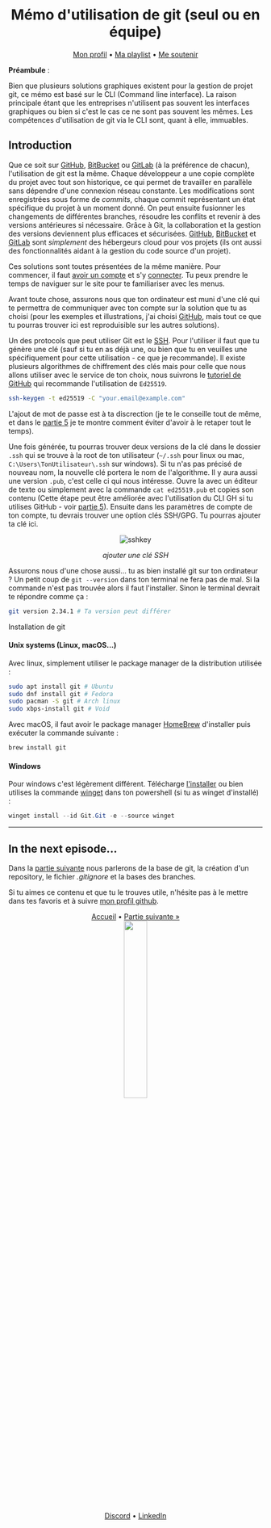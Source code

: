 <div align="center">
<h1>Mémo d'utilisation de git (seul ou en équipe)</h1>

<div>
    <a href="https://github.com/lbAntoine" target="_blank">Mon profil</a>
•
    <a href="https://open.spotify.com/playlist/3o0OqYN0EFmReWTdlbybAW?si=D9RAH_usT9yd8Dmdj7n-Qg" target="_blank">Ma playlist</a>
•
    <a href="https://www.buymeacoffee.com/lbAntoine" target="_blank">Me soutenir</a>
</div>
</div>

**Préambule** :

Bien que plusieurs solutions graphiques existent pour la gestion de projet git, ce mémo est basé sur le CLI (Command line interface). La raison principale étant que les entreprises n'utilisent pas souvent les interfaces graphiques ou bien si c'est le cas ce ne sont pas souvent les mêmes. Les compétences d'utilisation de git via le CLI sont, quant à elle, immuables.

## Introduction

Que ce soit sur [GitHub](https://github.com/), [BitBucket](https://bitbucket.org/) ou [GitLab](https://gitlab.com/gitlab-org/gitlab) (à la préférence de chacun), l'utilisation de git est la même. Chaque développeur a une copie complète du projet avec tout son historique, ce qui permet de travailler en parallèle sans dépendre d'une connexion réseau constante. Les modifications sont enregistrées sous forme de _commits_, chaque commit représentant un état spécifique du projet à un moment donné. On peut ensuite fusionner les changements de différentes branches, résoudre les conflits et revenir à des versions antérieures si nécessaire. Grâce à Git, la collaboration et la gestion des versions deviennent plus efficaces et sécurisées. [GitHub](https://github.com/), [BitBucket](https://bitbucket.org/) et [GitLab](https://gitlab.com/gitlab-org/gitlab) sont _simplement_ des hébergeurs cloud pour vos projets (ils ont aussi des fonctionnalités aidant à la gestion du code source d'un projet).

Ces solutions sont toutes présentées de la même manière. Pour commencer, il faut [avoir un compte](https://github.com/signup?ref_cta=Sign+up&ref_loc=header+logged+out&ref_page=%2F&source=header-home) et s'y [connecter](https://github.com/login). Tu peux prendre le temps de naviguer sur le site pour te familiariser avec les menus.

Avant toute chose, assurons nous que ton ordinateur est muni d'une clé qui te permettra de communiquer avec ton compte sur la solution que tu as choisi (pour les exemples et illustrations, j'ai choisi [GitHub](https://github.com/), mais tout ce que tu pourras trouver ici est reproduisible sur les autres solutions).

Un des protocols que peut utiliser Git est le [SSH](https://fr.wikipedia.org/wiki/Secure_Shell). Pour l'utiliser il faut que tu génère une clé (sauf si tu en as déjà une, ou bien que tu en veuilles une spécifiquement pour cette utilisation - ce que je recommande). Il existe plusieurs algorithmes de chiffrement des clés mais pour celle que nous allons utiliser avec le service de ton choix, nous suivrons le [tutoriel de GitHub](https://docs.github.com/fr/authentication/connecting-to-github-with-ssh/generating-a-new-ssh-key-and-adding-it-to-the-ssh-agent) qui recommande l'utilisation de `Ed25519`.

```bash
ssh-keygen -t ed25519 -C "your.email@example.com"
```

L'ajout de mot de passe est à ta discrection (je te le conseille tout de même, et dans le [partie 5](#5-gh-cli-spécificités-github) je te montre comment éviter d'avoir à le retaper tout le temps).

Une fois générée, tu pourras trouver deux versions de la clé dans le dossier `.ssh` qui se trouve à la root de ton utilisateur (`~/.ssh` pour linux ou mac, `C:\Users\TonUtilisateur\.ssh` sur windows). Si tu n'as pas précisé de nouveau nom, la nouvelle clé portera le nom de l'algorithme. Il y aura aussi une version `.pub`, c'est celle ci qui nous intéresse. Ouvre la avec un éditeur de texte ou simplement avec la commande `cat ed25519.pub` et copies son contenu (Cette étape peut être améliorée avec l'utilisation du CLI GH si tu utilises GitHub - voir [partie 5](#5-gh-cli-spécificités-github)). Ensuite dans les paramètres de compte de ton compte, tu devrais trouver une option clés SSH/GPG. Tu pourras ajouter ta clé ici.

<div align="center">
<img align="center" alt="sshkey" src="https://utfs.io/f/f8c51a88-7820-427c-8bc0-4b2fd644d3d6-feeo3u.png" />
<br>

_ajouter une clé SSH_

</div>

Assurons nous d'une chose aussi... tu as bien installé git sur ton ordinateur ? Un petit coup de `git --version` dans ton terminal ne fera pas de mal. Si la commande n'est pas trouvée alors il faut l'installer. Sinon le terminal devrait te répondre comme ça :

```bash
git version 2.34.1 # Ta version peut différer
```

<detail>

  <summary>Installation de git</summary>

#### Unix systems (Linux, macOS...)

Avec linux, simplement utiliser le package manager de la distribution utilisée :

```bash
sudo apt install git # Ubuntu
sudo dnf install git # Fedora
sudo pacman -S git # Arch linux
sudo xbps-install git # Void
```

Avec macOS, il faut avoir le package manager [HomeBrew](https://brew.sh/) d'installer puis exécuter la commande suivante :

```bash
brew install git
```

#### Windows

Pour windows c'est légèrement différent. Télécharge [l'installer](https://git-scm.com/download/win) ou bien utilises la commande [winget](https://github.com/microsoft/winget-cli) dans ton powershell (si tu as winget d'installé) :

```powershell
winget install --id Git.Git -e --source winget
```

</detail>

---

## In the next episode...

Dans la [partie suivante](./lesbasesdegit.md) nous parlerons de la base de git, la création d'un repository, le fichier _.gitignore_ et la bases des branches.

Si tu aimes ce contenu et que tu le trouves utile, n'hésite pas à le mettre dans tes favoris et à suivre [mon profil github](https://github.com/lbAntoine).

<div align="center">
<div>
<a href="/">Accueil</a>
•
<a href="./lesbasesdegit.html">Partie suivante »</a>
</div>
<img width="30%" src="https://utfs.io/f/35969b6d-f22c-4a41-9775-a54026f1ff73-mwy9q0.png" />
<div>
<a href="https://discordapp.com/users/328163554991669251" target="_blank">Discord</a>
•
<a href="https://linkedin.com/in/antoine-le-bras/" target="_blank">LinkedIn</a>
</div>
</div>
